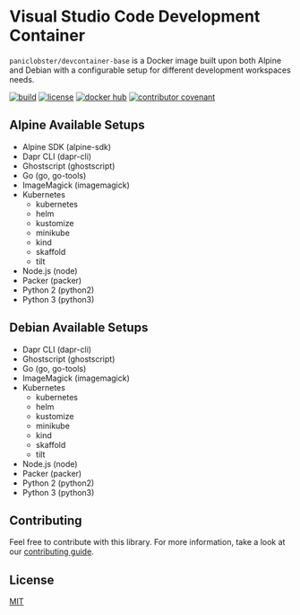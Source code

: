 # Visual Studio Code Development Container

`paniclobster/devcontainer-base` is a Docker image built upon both Alpine and
Debian with a configurable setup for different development workspaces needs.

[![build](https://github.com/paniclobster/devcontainer-base/workflows/build/badge.svg)](https://github.com/paniclobster/devcontainer-base/actions/)
[![license](https://img.shields.io/github/license/paniclobster/devcontainer-base)](https://github.com/paniclobster/devcontainer-base/blob/main/LICENSE.md)
[![docker hub](https://img.shields.io/docker/v/paniclobster/devcontainer-base?sort=semver)](https://hub.docker.com/r/paniclobster/devcontainer-base)
[![contributor covenant](https://img.shields.io/badge/contributor%20covenant-v2.0%20adopted-ff69b4.svg)](https://github.com/paniclobster/devcontainer-base/blob/main/CODE_OF_CONDUCT.md)

## Alpine Available Setups

- Alpine SDK (alpine-sdk)
- Dapr CLI (dapr-cli)
- Ghostscript (ghostscript)
- Go (go, go-tools)
- ImageMagick (imagemagick)
- Kubernetes
  - kubernetes
  - helm
  - kustomize
  - minikube
  - kind
  - skaffold
  - tilt
- Node.js (node)
- Packer (packer)
- Python 2 (python2)
- Python 3 (python3)

## Debian Available Setups

- Dapr CLI (dapr-cli)
- Ghostscript (ghostscript)
- Go (go, go-tools)
- ImageMagick (imagemagick)
- Kubernetes
  - kubernetes
  - helm
  - kustomize
  - minikube
  - kind
  - skaffold
  - tilt
- Node.js (node)
- Packer (packer)
- Python 2 (python2)
- Python 3 (python3)

## Contributing

Feel free to contribute with this library. For more information, take a look at
our
[contributing guide](https://github.com/paniclobster/devcontainer-base/blob/main/CONTRIBUTING.md).

## License

[MIT](https://github.com/paniclobster/devcontainer-base/blob/main/LICENSE)

